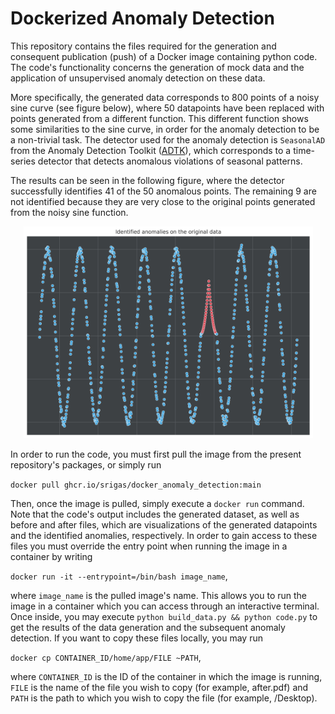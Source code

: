 # Dockerized Anomaly Detection

This repository contains the files required for the generation and consequent publication (push) of a Docker image containing python code. The code's functionality concerns the generation of mock data and the application of unsupervised anomaly detection on these data.

More specifically, the generated data corresponds to 800 points of a noisy sine curve (see figure below), where 50 datapoints have been replaced with points generated from a different function. This different function shows some similarities to the sine curve, in order for the anomaly detection to be a non-trivial task. The detector used for the anomaly detection is `SeasonalAD` from the Anomaly Detection Toolkit ([ADTK](https://arundo-adtk.readthedocs-hosted.com/en/stable/)), which corresponds to a time-series detector that detects anomalous violations of seasonal patterns.

The results can be seen in the following figure, where the detector successfully identifies 41 of the 50 anomalous points. The remaining 9 are not identified because they are very close to the original points generated from the noisy sine function.

<p align="center">
  <img width="463" height="339" src="media/result.png">
</p>

In order to run the code, you must first pull the image from the present repository's packages, or simply run

`docker pull ghcr.io/srigas/docker_anomaly_detection:main`

Then, once the image is pulled, simply execute a `docker run` command. Note that the code's output includes the generated dataset, as well as before and after files, which are visualizations of the generated datapoints and the identified anomalies, respectively. In order to gain access to these files you must override the entry point when running the image in a container by writing

`docker run -it --entrypoint=/bin/bash image_name`,

where `image_name` is the pulled image's name. This allows you to run the image in a container which you can access through an interactive terminal. Once inside, you may execute `python build_data.py && python code.py` to get the results of the data generation and the subsequent anomaly detection. If you want to copy these files locally, you may run

`docker cp CONTAINER_ID/home/app/FILE ~PATH`,

where `CONTAINER_ID` is the ID of the container in which the image is running, `FILE` is the name of the file you wish to copy (for example, after.pdf) and `PATH` is the path to which you wish to copy the file (for example, /Desktop).
